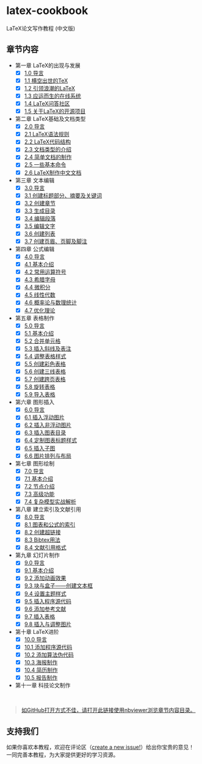 # latex-cookbook

LaTeX论文写作教程 (中文版)

## 章节内容

- 第一章 LaTeX的出现与发展
  - [x] [1.0 导言](https://nbviewer.jupyter.org/github/xinychen/latex-cookbook/blob/main/chapter-1/section0.ipynb)
  - [x] [1.1 横空出世的TeX](https://nbviewer.jupyter.org/github/xinychen/latex-cookbook/blob/main/chapter-1/section1.ipynb)
  - [x] [1.2 引领浪潮的LaTeX](https://nbviewer.jupyter.org/github/xinychen/latex-cookbook/blob/main/chapter-1/section2.ipynb)
  - [x] [1.3 应运而生的在线系统](https://nbviewer.jupyter.org/github/xinychen/latex-cookbook/blob/main/chapter-1/section3.ipynb)
  - [x] [1.4 LaTeX问答社区](https://nbviewer.jupyter.org/github/xinychen/latex-cookbook/blob/main/chapter-1/section4.ipynb)
  - [x] [1.5 关于LaTeX的开源项目](https://nbviewer.jupyter.org/github/xinychen/latex-cookbook/blob/main/chapter-1/section5.ipynb)
- 第二章 LaTeX基础及文档类型
  - [x] [2.0 导言](https://nbviewer.jupyter.org/github/xinychen/latex-cookbook/blob/main/chapter-2/section0.ipynb)
  - [x] [2.1 LaTeX语法规则](https://nbviewer.jupyter.org/github/xinychen/latex-cookbook/blob/main/chapter-2/section1.ipynb)
  - [x] [2.2 LaTeX代码结构](https://nbviewer.jupyter.org/github/xinychen/latex-cookbook/blob/main/chapter-2/section2.ipynb)
  - [x] [2.3 文档类型的介绍](https://nbviewer.jupyter.org/github/xinychen/latex-cookbook/blob/main/chapter-2/section3.ipynb)
  - [x] [2.4 简单文档的制作](https://nbviewer.jupyter.org/github/xinychen/latex-cookbook/blob/main/chapter-2/section4.ipynb)
  - [x] [2.5 一些基本命令](https://nbviewer.jupyter.org/github/xinychen/latex-cookbook/blob/main/chapter-2/section5.ipynb)
  - [x] [2.6 LaTeX制作中文文档](https://nbviewer.jupyter.org/github/xinychen/latex-cookbook/blob/main/chapter-2/section6.ipynb)
- 第三章 文本编辑
  - [x] [3.0 导言](https://nbviewer.jupyter.org/github/xinychen/latex-cookbook/blob/main/chapter-3/section0.ipynb)
  - [x] [3.1 创建标题部分、摘要及关键词](https://nbviewer.jupyter.org/github/xinychen/latex-cookbook/blob/main/chapter-3/section1.ipynb)
  - [x] [3.2 创建章节](https://nbviewer.jupyter.org/github/xinychen/latex-cookbook/blob/main/chapter-3/section2.ipynb)
  - [x] [3.3 生成目录](https://nbviewer.jupyter.org/github/xinychen/latex-cookbook/blob/main/chapter-3/section3.ipynb)
  - [x] [3.4 编辑段落](https://nbviewer.jupyter.org/github/xinychen/latex-cookbook/blob/main/chapter-3/section4.ipynb)
  - [x] [3.5 编辑文字](https://nbviewer.jupyter.org/github/xinychen/latex-cookbook/blob/main/chapter-3/section5.ipynb)
  - [x] [3.6 创建列表](https://nbviewer.jupyter.org/github/xinychen/latex-cookbook/blob/main/chapter-3/section6.ipynb)
  - [x] [3.7 创建页眉、页脚及脚注](https://nbviewer.jupyter.org/github/xinychen/latex-cookbook/blob/main/chapter-3/section7.ipynb)
- 第四章 公式编辑
  - [x] [4.0 导言](https://nbviewer.jupyter.org/github/xinychen/latex-cookbook/blob/main/chapter-4/section0.ipynb)
  - [x] [4.1 基本介绍](https://nbviewer.jupyter.org/github/xinychen/latex-cookbook/blob/main/chapter-4/section1.ipynb)
  - [x] [4.2 常用运算符号](https://nbviewer.jupyter.org/github/xinychen/latex-cookbook/blob/main/chapter-4/section2.ipynb)
  - [x] [4.3 希腊字母](https://nbviewer.jupyter.org/github/xinychen/latex-cookbook/blob/main/chapter-4/section3.ipynb)
  - [x] [4.4 微积分](https://nbviewer.jupyter.org/github/xinychen/latex-cookbook/blob/main/chapter-4/section4.ipynb)
  - [x] [4.5 线性代数](https://nbviewer.jupyter.org/github/xinychen/latex-cookbook/blob/main/chapter-4/section5.ipynb)
  - [x] [4.6 概率论与数理统计](https://nbviewer.jupyter.org/github/xinychen/latex-cookbook/blob/main/chapter-4/section6.ipynb)
  - [x] [4.7 优化理论](https://nbviewer.jupyter.org/github/xinychen/latex-cookbook/blob/main/chapter-4/section7.ipynb)
- 第五章 表格制作
  - [x] [5.0 导言](https://nbviewer.jupyter.org/github/xinychen/latex-cookbook/blob/main/chapter-5/section0.ipynb)
  - [x] [5.1 基本介绍](https://nbviewer.jupyter.org/github/xinychen/latex-cookbook/blob/main/chapter-5/section1.ipynb)
  - [x] [5.2 合并单元格](https://nbviewer.jupyter.org/github/xinychen/latex-cookbook/blob/main/chapter-5/section2.ipynb)
  - [x] [5.3 插入斜线及表注](https://nbviewer.jupyter.org/github/xinychen/latex-cookbook/blob/main/chapter-5/section3.ipynb)
  - [x] [5.4 调整表格样式](https://nbviewer.jupyter.org/github/xinychen/latex-cookbook/blob/main/chapter-5/section4.ipynb)
  - [x] [5.5 创建彩色表格](https://nbviewer.jupyter.org/github/xinychen/latex-cookbook/blob/main/chapter-5/section5.ipynb)
  - [x] [5.6 创建三线表格](https://nbviewer.jupyter.org/github/xinychen/latex-cookbook/blob/main/chapter-5/section6.ipynb)
  - [x] [5.7 创建跨页表格](https://nbviewer.jupyter.org/github/xinychen/latex-cookbook/blob/main/chapter-5/section7.ipynb)
  - [x] [5.8 旋转表格](https://nbviewer.jupyter.org/github/xinychen/latex-cookbook/blob/main/chapter-5/section8.ipynb)
  - [x] [5.9 导入表格](https://nbviewer.jupyter.org/github/xinychen/latex-cookbook/blob/main/chapter-5/section9.ipynb)
- 第六章 图形插入
  - [x] [6.0 导言](https://nbviewer.jupyter.org/github/xinychen/latex-cookbook/blob/main/chapter-6/section0.ipynb)
  - [x] [6.1 插入浮动图片](https://nbviewer.jupyter.org/github/xinychen/latex-cookbook/blob/main/chapter-6/section1.ipynb)
  - [x] [6.2 插入非浮动图片](https://nbviewer.jupyter.org/github/xinychen/latex-cookbook/blob/main/chapter-6/section2.ipynb)
  - [x] [6.3 插入图表目录](https://nbviewer.jupyter.org/github/xinychen/latex-cookbook/blob/main/chapter-6/section3.ipynb)
  - [x] [6.4 定制图表标题样式](https://nbviewer.jupyter.org/github/xinychen/latex-cookbook/blob/main/chapter-6/section4.ipynb)
  - [x] [6.5 插入子图](https://nbviewer.jupyter.org/github/xinychen/latex-cookbook/blob/main/chapter-6/section5.ipynb)
  - [x] [6.6 图片排列与布局](https://nbviewer.jupyter.org/github/xinychen/latex-cookbook/blob/main/chapter-6/section6.ipynb)
- 第七章 图形绘制
  - [x] [7.0 导言](https://nbviewer.jupyter.org/github/xinychen/latex-cookbook/blob/main/chapter-7/section0.ipynb)
  - [x] [7.1 基本介绍](https://nbviewer.jupyter.org/github/xinychen/latex-cookbook/blob/main/chapter-7/section1.ipynb)
  - [x] [7.2 节点介绍](https://nbviewer.jupyter.org/github/xinychen/latex-cookbook/blob/main/chapter-7/section2.ipynb)
  - [x] [7.3 高级功能](https://nbviewer.jupyter.org/github/xinychen/latex-cookbook/blob/main/chapter-7/section3.ipynb)
  - [x] [7.4 复杂模型实战解析](https://nbviewer.jupyter.org/github/xinychen/latex-cookbook/blob/main/chapter-7/section4.ipynb)
- 第八章 建立索引及文献引用
  - [x] [8.0 导言](https://nbviewer.jupyter.org/github/xinychen/latex-cookbook/blob/main/chapter-8/section0.ipynb)
  - [x] [8.1 图表和公式的索引](https://nbviewer.jupyter.org/github/xinychen/latex-cookbook/blob/main/chapter-8/section1.ipynb)
  - [x] [8.2 创建超链接](https://nbviewer.jupyter.org/github/xinychen/latex-cookbook/blob/main/chapter-8/section2.ipynb)
  - [x] [8.3 Bibtex用法](https://nbviewer.jupyter.org/github/xinychen/latex-cookbook/blob/main/chapter-8/section3.ipynb)
  - [x] [8.4 文献引用格式](https://nbviewer.jupyter.org/github/xinychen/latex-cookbook/blob/main/chapter-8/section4.ipynb)
- 第九章 幻灯片制作
  - [x] [9.0 导言](https://nbviewer.jupyter.org/github/xinychen/latex-cookbook/blob/main/chapter-9/section0.ipynb)
  - [x] [9.1 基本介绍](https://nbviewer.jupyter.org/github/xinychen/latex-cookbook/blob/main/chapter-9/section1.ipynb)
  - [x] [9.2 添加动画效果](https://nbviewer.jupyter.org/github/xinychen/latex-cookbook/blob/main/chapter-9/section2.ipynb)
  - [x] [9.3 块与盒子——创建文本框](https://nbviewer.jupyter.org/github/xinychen/latex-cookbook/blob/main/chapter-9/section3.ipynb)
  - [x] [9.4 设置主题样式](https://nbviewer.jupyter.org/github/xinychen/latex-cookbook/blob/main/chapter-9/section4.ipynb)
  - [x] [9.5 插入程序源代码](https://nbviewer.jupyter.org/github/xinychen/latex-cookbook/blob/main/chapter-9/section5.ipynb)
  - [x] [9.6 添加参考文献](https://nbviewer.jupyter.org/github/xinychen/latex-cookbook/blob/main/chapter-9/section6.ipynb)
  - [x] [9.7 插入表格](https://nbviewer.jupyter.org/github/xinychen/latex-cookbook/blob/main/chapter-9/section7.ipynb)
  - [x] [9.8 插入与调整图片](https://nbviewer.jupyter.org/github/xinychen/latex-cookbook/blob/main/chapter-9/section8.ipynb)
- 第十章 LaTeX进阶
  - [x] [10.0 导言](https://nbviewer.jupyter.org/github/xinychen/latex-cookbook/blob/main/chapter-10/section0.ipynb)
  - [x] [10.1 添加程序源代码](https://nbviewer.jupyter.org/github/xinychen/latex-cookbook/blob/main/chapter-10/section1.ipynb)
  - [x] [10.2 添加算法伪代码](https://nbviewer.jupyter.org/github/xinychen/latex-cookbook/blob/main/chapter-10/section2.ipynb)
  - [x] [10.3 海报制作](https://nbviewer.jupyter.org/github/xinychen/latex-cookbook/blob/main/chapter-10/section3.ipynb)
  - [x] [10.4 简历制作](https://nbviewer.jupyter.org/github/xinychen/latex-cookbook/blob/main/chapter-10/section4.ipynb)
  - [x] [10.5 报告制作](https://nbviewer.jupyter.org/github/xinychen/latex-cookbook/blob/main/chapter-10/section5.ipynb)
- 第十一章 科技论文制作

<br>

> [如GitHub打开方式不佳，请打开此链接使用nbviewer浏览章节内容目录。](https://nbviewer.org/github/xinychen/latex-cookbook/blob/main/chapter-0/tableofcontents.ipynb)

## 支持我们

如果你喜欢本教程，欢迎在评论区（[create a new issue!](https://github.com/xinychen/latex-cookbook/issues)）给出你宝贵的意见！一同完善本教程，为大家提供更好的学习资源。
